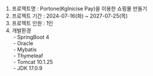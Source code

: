 1. 프로젝트명 : Portone(KgInicise Pay)을 이용한 쇼핑몰 만들기<br />
2. 프로젝트 기간 : 2024-07-16(화) ~ 2027-07-25(목)<br />
3. 프로젝트 인원 : 1인<br />
4. 개발환경<br />
&nbsp;- SpringBoot 4<br />
&nbsp;- Oracle<br />
&nbsp;- Mybatis<br />
&nbsp;- Thymeleaf<br />
&nbsp;- Tomcat 10.1.25<br />
&nbsp;- JDK 17.0.9<br />
